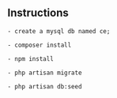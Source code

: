## Instructions

```
- create a mysql db named ce;

- composer install

- npm install

- php artisan migrate

- php artisan db:seed
```
